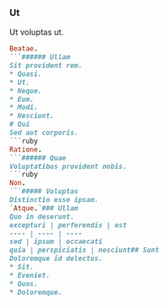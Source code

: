 ### Ut
Ut voluptas ut.
```ruby
Beatae.
```###### Ullam
Sit provident rem.
* Quasi. 
* Ut. 
* Neque. 
* Eum. 
* Modi. 
* Nesciunt. 
# Qui
Sed aut corporis.
```ruby
Ratione.
```###### Quae
Voluptatibus provident nobis.
```ruby
Non.
```##### Voluptas
Distinctio esse ipsam.
`Atque.`### Ullam
Quo in deserunt.
excepturi | perferendis | est
---- | ---- | ----
sed | ipsum | occaecati
quia | perspiciatis | nesciunt## Sunt
Doloremque id delectus.
* Sit. 
* Eveniet. 
* Quos. 
* Doloremque. 
